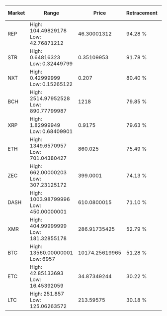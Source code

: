 | Market | Range | Price| Retracement | Doubles to 50% |
| --- | --- | --- | --- | --- |
| REP | High: 104.49829178<br />Low: 42.76871212 | 46.30001312 | 94.28 % | 1.59 |
| STR | High: 0.64816323<br />Low: 0.32449799 | 0.35109953 | 91.78 % | 1.39 |
| NXT | High: 0.42999999<br />Low: 0.15265122 | 0.207 | 80.40 % | 1.41 |
| BCH | High: 2514.97952528<br />Low: 890.77799987 | 1218 | 79.85 % | 1.40 |
| XRP | High: 1.82999949<br />Low: 0.68409901 | 0.9175 | 79.63 % | 1.37 |
| ETH | High: 1349.6570957<br />Low: 701.04380427 | 860.025 | 75.49 % | 1.19 |
| ZEC | High: 662.00000203<br />Low: 307.23125172 | 399.0001 | 74.13 % | 1.21 |
| DASH | High: 1003.98799996<br />Low: 450.00000001 | 610.0800015 | 71.10 % | 1.19 |
| XMR | High: 404.99999999<br />Low: 181.32855178 | 286.91735425 | 52.79 % | 1.02 |
| BTC | High: 13560.00000001<br />Low: 6957 | 10174.25619965 | 51.28 % | 1.01 |
| ETC | High: 42.85133693<br />Low: 16.45392059 | 34.87349244 | 30.22 % | 0.00 |
| LTC | High: 251.857<br />Low: 125.06263572 | 213.59575 | 30.18 % | 0.00 |

